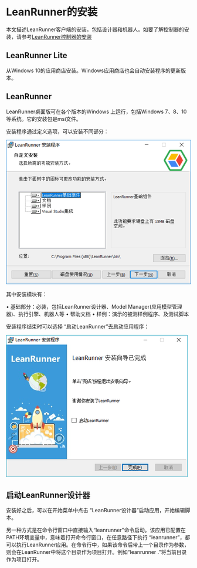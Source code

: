 # LeanRunner的安装

本文描述LeanRunner客户端的安装，包括设计器和机器人。如要了解控制器的安装，请参考[LeanRunner控制器的安装](/server/controller_install.md)

## LeanRunner Lite
从Windows 10的应用商店安装。Windows应用商店也会自动安装程序的更新版本。

## LeanRunner

LeanRunner桌面版可在各个版本的Windows 上运行，包括Windows 7、8、10等系统。它的安装包是msi文件。

安装程序通过定义选项，可以安装不同部分：

![](/assets/02-install-01.png)

其中安装模块有：

•	基础部分：必装，包括LeanRunner设计器、Model Manager(应用模型管理器)、执行引擎、机器人等
•	帮助文档
•	样例：演示的被测样例程序、及测试脚本

安装程序结束时可以选择 “启动LeanRunner”去启动应用程序：

![](/assets/02-install-02.png)

## 启动LeanRunner设计器

安装好之后，可以在开始菜单中点击 “LeanRunner设计器”启动应用，开始编辑脚本。

另一种方式是在命令行窗口中直接输入“leanrunner"命令启动。该应用已配置在PATH环境变量中，意味着打开命令行窗口，在任意路径下执行 “leanrunner”，都可以执行LeanRunner应用。在命令行中，如果该命令后带上一个目录作为参数，则会在LeanRunner中将这个目录作为项目打开。例如“leanrunner .”将当前目录作为项目打开。

